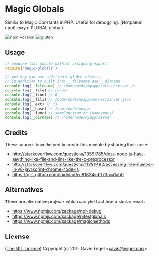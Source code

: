 # Magic Globals
Similar to Magic Constants in PHP.  Useful for debugging. (Исправил проблему с GLOBAL-global)

[![npm version](https://badge.fury.io/js/magic-globals.svg)](http://badge.fury.io/js/magic-globals)
[![gluten](https://img.shields.io/badge/gluten-free-green.svg?style=flat)](http://i.imgur.com/Kua978a.jpg)


## Usage
```js
// require this module without assigning export
require('magic-globals')

// you may now use additional global objects,
// in addition to built-ins: __filename and __dirname
console.log(__filename) // /home/node/myapp/server/server.js
console.log(__file) // server
console.log(__line) // 6
console.log(__fili) // /home/node/myapp/server/server.js:6
console.log(__ext) // js
console.log(__base) // /home/node/myapp
console.log(__func) // someFunction or (anonymous) 
console.log(__dirname) // /home/node/myapp/server
```

## Credits
These sources have helped to create this module by sharing their code:
* http://stackoverflow.com/questions/13591785/does-node-js-have-anything-like-file-and-line-like-the-c-preprocessor 
* http://stackoverflow.com/questions/11386492/accessing-line-number-in-v8-javascript-chrome-node-js 
* https://gist.github.com/lordvlad/ec81834ddff73aaa1ab0

## Alternatives
These are alternative projects which can yield achieve a similar result:
* https://www.npmjs.com/package/nor-debug
* https://www.npmjs.com/package/pitestglobals
* https://www.npmjs.com/package/magicmethods

## License

([The MIT License](http://opensource.org/licenses/MIT))
Copyright (c) 2015 Gavin Engel <<gavin@engel.com>>

